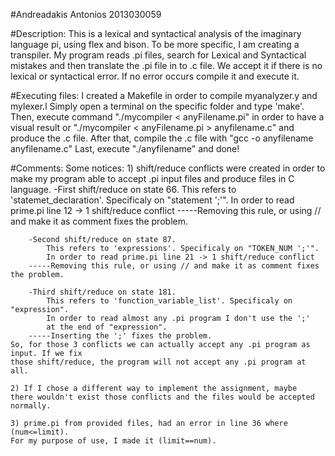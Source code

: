 #Andreadakis Antonios 2013030059

#Description:
	This is a lexical and syntactical analysis of the imaginary language pi,
	using flex and bison. To be more specific, I am creating a transpiler.
	My program reads .pi files, search for Lexical and Syntactical mistakes
	and then translate the .pi file in to .c file. We accept it if there is no
	lexical	or syntactical error.
	If no error occurs compile it and execute it.

#Executing files:
	I created a Makefile in order to compile myanalyzer.y and mylexer.l
	Simply open a terminal on the specific folder and type 'make'.
	Then, execute command "./mycompiler < anyFilename.pi" in order to
	have a visual result or "./mycompiler < anyFilename.pi > anyfilename.c"
	and produce the .c file.
	After that, compile the .c file with "gcc -o anyfilename anyfilename.c"
	Last, execute "./anyfilename" and done!

#Comments:
Some notices:
	1) shift/reduce conflicts were created in order to make my program
	able to accept .pi input files and produce files in C language.
		-First shift/reduce on state 66.
			This refers to 'statemet_declaration'. Specificaly on "statement ';'".
			In order to read prime.pi line 12 -> 1 shift/reduce conflict
		-----Removing this rule, or using // and make it as comment fixes the problem.

		-Second shift/reduce on state 87.
			This refers to 'expressions'. Specificaly on "TOKEN_NUM ';'".
			In order to read prime.pi line 21 -> 1 shift/reduce conflict
		-----Removing this rule, or using // and make it as comment fixes the problem.

		-Third shift/reduce on state 181.
			This refers to 'function_variable_list'. Specificaly on "expression".
			In order to read almost any .pi program I don't use the ';'
			at the end of "expression".
		-----Inserting the ';' fixes the problem.
	So, for those 3 conflicts we can actually accept any .pi program as input. If we fix
	those shift/reduce, the program will not accept any .pi program at all.

	2) If I chose a different way to implement the assignment, maybe
	there wouldn't exist those conflicts and the files would be accepted normally.
	
	3) prime.pi from provided files, had an error in line 36 where (num<=limit).
	For my purpose of use, I made it (limit==num).
